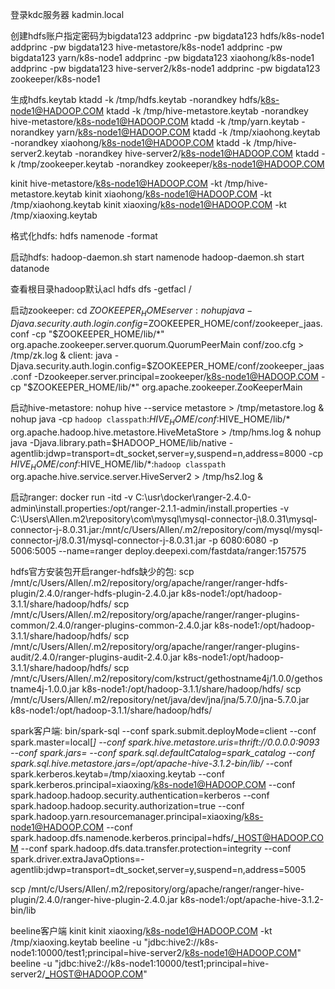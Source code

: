 登录kdc服务器
kadmin.local

创建hdfs账户指定密码为bigdata123
addprinc -pw bigdata123 hdfs/k8s-node1
addprinc -pw bigdata123 hive-metastore/k8s-node1
addprinc -pw bigdata123 yarn/k8s-node1
addprinc -pw bigdata123 xiaohong/k8s-node1
addprinc -pw bigdata123 hive-server2/k8s-node1
addprinc -pw bigdata123 zookeeper/k8s-node1

生成hdfs.keytab
ktadd -k /tmp/hdfs.keytab -norandkey hdfs/k8s-node1@HADOOP.COM
ktadd -k /tmp/hive-metastore.keytab -norandkey hive-metastore/k8s-node1@HADOOP.COM
ktadd -k /tmp/yarn.keytab -norandkey yarn/k8s-node1@HADOOP.COM
ktadd -k /tmp/xiaohong.keytab -norandkey xiaohong/k8s-node1@HADOOP.COM
ktadd -k /tmp/hive-server2.keytab -norandkey hive-server2/k8s-node1@HADOOP.COM
ktadd -k /tmp/zookeeper.keytab -norandkey zookeeper/k8s-node1@HADOOP.COM

kinit hive-metastore/k8s-node1@HADOOP.COM -kt /tmp/hive-metastore.keytab
kinit xiaohong/k8s-node1@HADOOP.COM -kt /tmp/xiaohong.keytab
kinit xiaoxing/k8s-node1@HADOOP.COM -kt /tmp/xiaoxing.keytab

格式化hdfs:
hdfs namenode -format

启动hdfs:
hadoop-daemon.sh start namenode
hadoop-daemon.sh start datanode

查看根目录hadoop默认acl
hdfs dfs -getfacl /

启动zookeeper:
cd $ZOOKEEPER_HOME
server:
nohup java -Djava.security.auth.login.config=$ZOOKEEPER_HOME/conf/zookeeper_jaas.conf -cp "$ZOOKEEPER_HOME/lib/*" org.apache.zookeeper.server.quorum.QuorumPeerMain conf/zoo.cfg > /tmp/zk.log &
client:
java -Djava.security.auth.login.config=$ZOOKEEPER_HOME/conf/zookeeper_jaas.conf -Dzookeeper.server.principal=zookeeper/k8s-node1@HADOOP.COM -cp "$ZOOKEEPER_HOME/lib/*" org.apache.zookeeper.ZooKeeperMain

启动hive-metastore:
nohup hive --service metastore > /tmp/metastore.log &
nohup java -cp `hadoop classpath`:$HIVE_HOME/conf:$HIVE_HOME/lib/* org.apache.hadoop.hive.metastore.HiveMetaStore > /tmp/hms.log &
nohup java -Djava.library.path=$HADOOP_HOME/lib/native -agentlib:jdwp=transport=dt_socket,server=y,suspend=n,address=8000 -cp $HIVE_HOME/conf:$HIVE_HOME/lib/*:`hadoop classpath` org.apache.hive.service.server.HiveServer2 > /tmp/hs2.log &

启动ranger:
docker run -itd -v C:\usr\docker\ranger-2.4.0-admin\install.properties:/opt/ranger-2.1.1-admin/install.properties -v C:\Users\Allen\.m2\repository\com\mysql\mysql-connector-j\8.0.31\mysql-connector-j-8.0.31.jar:/mnt/c/Users/Allen/.m2/repository/com/mysql/mysql-connector-j/8.0.31/mysql-connector-j-8.0.31.jar -p 6080:6080 -p 5006:5005 --name=ranger deploy.deepexi.com/fastdata/ranger:157575

hdfs官方安装包开启ranger-hdfs缺少的包:
scp /mnt/c/Users/Allen/.m2/repository/org/apache/ranger/ranger-hdfs-plugin/2.4.0/ranger-hdfs-plugin-2.4.0.jar  k8s-node1:/opt/hadoop-3.1.1/share/hadoop/hdfs/
scp /mnt/c/Users/Allen/.m2/repository/org/apache/ranger/ranger-plugins-common/2.4.0/ranger-plugins-common-2.4.0.jar  k8s-node1:/opt/hadoop-3.1.1/share/hadoop/hdfs/
scp /mnt/c/Users/Allen/.m2/repository/org/apache/ranger/ranger-plugins-audit/2.4.0/ranger-plugins-audit-2.4.0.jar  k8s-node1:/opt/hadoop-3.1.1/share/hadoop/hdfs/
scp /mnt/c/Users/Allen/.m2/repository/com/kstruct/gethostname4j/1.0.0/gethostname4j-1.0.0.jar  k8s-node1:/opt/hadoop-3.1.1/share/hadoop/hdfs/
scp /mnt/c/Users/Allen/.m2/repository/net/java/dev/jna/jna/5.7.0/jna-5.7.0.jar  k8s-node1:/opt/hadoop-3.1.1/share/hadoop/hdfs/

spark客户端:
bin/spark-sql --conf spark.submit.deployMode=client --conf spark.master=local[*] --conf spark.hive.metastore.uris=thrift://0.0.0.0:9093 --conf spark.jars= --conf spark.sql.defaultCatalog=spark_catalog --conf spark.sql.hive.metastore.jars=/opt/apache-hive-3.1.2-bin/lib/* --conf spark.kerberos.keytab=/tmp/xiaoxing.keytab --conf spark.kerberos.principal=xiaoxing/k8s-node1@HADOOP.COM --conf spark.hadoop.hadoop.security.authentication=kerberos --conf spark.hadoop.hadoop.security.authorization=true --conf spark.hadoop.yarn.resourcemanager.principal=xiaoxing/k8s-node1@HADOOP.COM --conf spark.hadoop.dfs.namenode.kerberos.principal=hdfs/_HOST@HADOOP.COM --conf spark.hadoop.dfs.data.transfer.protection=integrity --conf spark.driver.extraJavaOptions=-agentlib:jdwp=transport=dt_socket,server=y,suspend=n,address=5005

scp /mnt/c/Users/Allen/.m2/repository/org/apache/ranger/ranger-hive-plugin/2.4.0/ranger-hive-plugin-2.4.0.jar k8s-node1:/opt/apache-hive-3.1.2-bin/lib

beeline客户端
kinit
kinit xiaoxing/k8s-node1@HADOOP.COM -kt /tmp/xiaoxing.keytab
beeline -u "jdbc:hive2://k8s-node1:10000/test1;principal=hive-server2/k8s-node1@HADOOP.COM"
beeline -u "jdbc:hive2://k8s-node1:10000/test1;principal=hive-server2/_HOST@HADOOP.COM"

